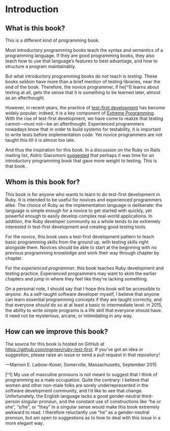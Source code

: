 # Introduction

## What is this book?

This is a different kind of programming book.

Most introductory programming books teach the syntax and semantics of a programming language. If they are good programming books, they also teach how to use that language’s features to best advantage, and how to structure a program maintainably.

But what introductory programming books do not teach is _testing_. These books seldom have more than a brief mention of testing libraries, near the end of the book. Therefore, the novice programmer, if he[^1] learns about testing at all, gets the sense that it is something to be learned later, almost as an afterthought.

However, in recent years, the practice of [test-first development](http://www.extremeprogramming.org/rules/testfirst.html) has become widely popular; indeed, it is a key component of [Extreme Programming](http://www.extremeprogramming.org). With the rise of test-first development, we have come to realize that testing cannot—must not—be an afterthought. Experienced programmers nowadays know that in order to build systems for testability, it is important to write tests before implementation code. Yet novice programmers are not taught this till it is almost too late.

And thus the inspiration for this book. In a discussion on the Ruby on Rails mailing list, Aldric Giacomoni [suggested](https://www.ruby-forum.com/topic/201232#876478) that perhaps it was time for an introductory programming book that gave more weight to testing. This is that book.

## Whom is this book for?

This book is for anyone who wants to learn to do test-first development in Ruby. It is intended to be useful for novices and experienced programmers alike. The choice of Ruby as the implementation language is deliberate: the language is simple enough for a novice to get started with quickly, yet powerful enough to easily develop complex real-world applications. In addition, the Ruby developer community as a whole tends to be extremely interested in test-first development and creating good testing tools.

For the _novice_, this book uses a test-first development pattern to teach basic programming skills from the ground up, with testing skills right alongside them. Novices should be able to start at the beginning with no previous programming knowledge and work their way through chapter by chapter.

For the _experienced programmer_, this book teaches Ruby development and testing practice. Experienced programmers may want to skim the earlier chapters and jump in where they feel like they're lacking something.

On a personal note, I should say that I hope this book will be accessible to _anyone_. As a self-taught software developer myself, I believe that anyone can learn essential programming concepts if they are taught correctly, and that everyone _should_ do so at at least a basic to intermediate level: in 2015, the ability to write simple programs is a life skill that everyone should have. It need not be mysterious, arcane, or intimidating in any way.

## How can we improve this book?

The source for this book is hosted on GitHub at https://github.com/marnen/ruby-test-first. If you’ve got an idea or suggestion, please raise an issue or send a pull request in that repository!

—Marnen E. Laibow-Koser, Somerville, Massachusetts, September 2015

[^1] My use of masculine pronouns is not meant to suggest that I think of programming as a male occupation. Quite the contrary: I believe that women and other non-male folks are sorely underrepresented in the software development community, and I’d like to see that change. Unfortunately, the English language lacks a good gender-neutral third-person singular pronoun, and the constant use of constructions like “he or she”, “s/he”, or “they” in a singular sense would make this book extremely awkward to read. I therefore reluctantly use “he” as a gender-neutral pronoun, but am open to suggestions as to how to deal with this issue in a more elegant way.
